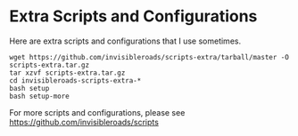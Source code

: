 # Extra Scripts and Configurations

Here are extra scripts and configurations that I use sometimes.

    wget https://github.com/invisibleroads/scripts-extra/tarball/master -O scripts-extra.tar.gz
    tar xzvf scripts-extra.tar.gz
    cd invisibleroads-scripts-extra-*
    bash setup
    bash setup-more

For more scripts and configurations, please see https://github.com/invisibleroads/scripts
